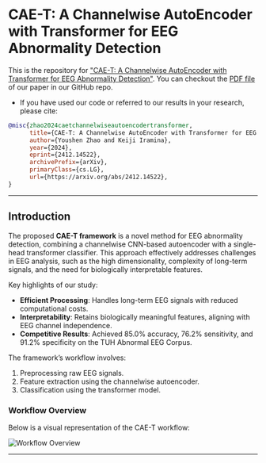 # CAE-T: A Channelwise AutoEncoder with Transformer for EEG Abnormality Detection

This is the repository for ["CAE-T: A Channelwise AutoEncoder with Transformer for EEG Abnormality Detection"](https://github.com/YossiZhao/CAE-T). You can checkout the [PDF file](https://github.com/YossiZhao/CAE-T/paper/CAE-T.pdf) of our paper in our GitHub repo.

- If you have used our code or referred to our results in your research, please cite:

```bibtex
@misc{zhao2024caetchannelwiseautoencodertransformer,
      title={CAE-T: A Channelwise AutoEncoder with Transformer for EEG Abnormality Detection}, 
      author={Youshen Zhao and Keiji Iramina},
      year={2024},
      eprint={2412.14522},
      archivePrefix={arXiv},
      primaryClass={cs.LG},
      url={https://arxiv.org/abs/2412.14522}, 
}
```
---

## Introduction

The proposed **CAE-T framework** is a novel method for EEG abnormality detection, combining a channelwise CNN-based autoencoder with a single-head transformer classifier. This approach effectively addresses challenges in EEG analysis, such as the high dimensionality, complexity of long-term signals, and the need for biologically interpretable features.

Key highlights of our study:
- **Efficient Processing**: Handles long-term EEG signals with reduced computational costs.
- **Interpretability**: Retains biologically meaningful features, aligning with EEG channel independence.
- **Competitive Results**: Achieved 85.0% accuracy, 76.2% sensitivity, and 91.2% specificity on the TUH Abnormal EEG Corpus.

The framework’s workflow involves:
1. Preprocessing raw EEG signals.
2. Feature extraction using the channelwise autoencoder.
3. Classification using the transformer model.

### Workflow Overview

Below is a visual representation of the CAE-T workflow:

![Workflow Overview](https://github.com/YossiZhao/CAE-T/Overview.jpeg)

---